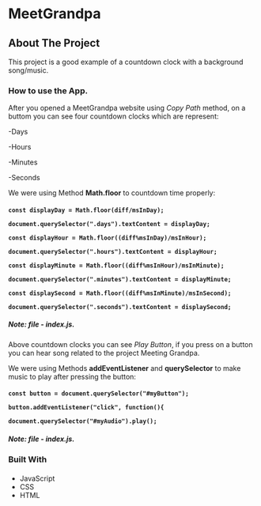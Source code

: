 <!-- NAME OF THE PROJECT -->
# MeetGrandpa

<!-- ABOUT THE PROJECT -->
   ## About The Project

   This project is a good example of a countdown clock with a background song/music.

   ### How to use the App.

   After you opened a MeetGrandpa website using *Copy Path* method, on a buttom you can see four countdown clocks which are represent:

   -Days

   -Hours

   -Minutes

   -Seconds

   We were using Method **Math.floor** to countdown time properly:
   
   #### 
**```
    const displayDay = Math.floor(diff/msInDay);
       ```**

   **```
     document.querySelector(".days").textContent = displayDay;
    ```**


   **```
    const displayHour = Math.floor((diff%msInDay)/msInHour);
    ```**

 **```
    document.querySelector(".hours").textContent = displayHour;
    ```**


   **```
    const displayMinute = Math.floor((diff%msInHour)/msInMinute);
    ```**

 **```
    document.querySelector(".minutes").textContent = displayMinute;
     ```**


  **```
    const displaySecond = Math.floor((diff%msInMinute)/msInSecond);
     ```**

**```
    document.querySelector(".seconds").textContent = displaySecond;
     ```**

   ##### **Note: file - index.js.**

   Above countdown clocks you can see *Play Button*, if you press on a button you can hear song related to the project Meeting Grandpa.

   We were using Methods **addEventListener** and **querySelector** to make music to play after pressing the button:
   ####
 **```
       const button = document.querySelector("#myButton");
        ```**

   **```
       button.addEventListener("click", function(){
       ```**
     
   **```
       document.querySelector("#myAudio").play();
         ```**
         
   ##### **Note: file - index.js.**

   ### Built With

 ####
 * JavaScript
 * CSS
 * HTML

   
